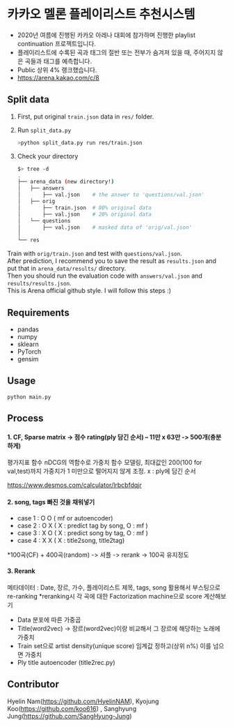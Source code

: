 # 카카오 멜론 플레이리스트 추천시스템
- 2020년 여름에 진행된 카카오 아레나 대회에 참가하며 진행한 playlist continuation 프로젝트입니다.
- 플레이리스트에 수록된 곡과 태그의 절반 또는 전부가 숨겨져 있을 때, 주어지지 않은 곡들과 태그를 예측합니다.
- Public 상위 4% 랭크했습니다.
- https://arena.kakao.com/c/8

## Split data
1. First, put original `train.json` data in `res/` folder.  

2. Run `split_data.py`
	```bash
	>python split_data.py run res/train.json
	```

3. Check your directory
	```bash
	$> tree -d
	.
	├── arena_data (new directory!)
	│   ├── answers
	│   	├── val.json	# the answer to 'questions/val.json'
	│   ├── orig
	│   	├── train.json	# 80% original data
	│   	├── val.json	# 20% original data
	│   └── questions
	│   	├── val.json	# masked data of 'orig/val.json'
	│   
	└── res
	```

Train with `orig/train.json` and test with `questions/val.json`.  
After prediction, I recommend you to save the result as `results.json` and put that in `arena_data/results/` directory.  
Then you should run the evaluation code with `answers/val.json` and `results/results.json`.  
This is Arena official github style. I will follow this steps :)  

## Requirements
- pandas  
- numpy   
- sklearn  
- PyTorch  
- gensim  

## Usage
	python main.py

## Process
#### 1. CF, Sparse matrix -> 점수 rating(ply 담긴 순서) – 11만 x 63만 -> 500개(충분하게)

평가지표 함수 nDCG의 역함수로 가중치 함수 모델링, 최대값인 200(100 for val,test)까지 가중치가 1 미만으로 떨어지지 않게 조정. x : ply에 담긴 순서 

https://www.desmos.com/calculator/lrbcbfdqjr


  
#### 2. song, tags 빠진 것을 채워넣기
- case 1 : O O  ( mf or autoencoder)
- case 2 : O X  ( X : predict tag by song, O : mf )
- case 3 : X O  ( X : predict song by tag, O : mf )
- case 4 : X X  ( X : title2song, title2tag)
 
*100곡(CF) + 400곡(random) -> 셔플 -> rerank -> 100곡 유지정도  

 
#### 3. Rerank 
메타데이터 : Date, 장르, 가수, 플레이리스트 제목, tags, song 활용해서 부스팅으로 re-ranking
*reranking시 각 곡에 대한 Factorization machine으로 score 계산해보기
- Data 분포에 따른 가중곱   
- Title(word2vec) -> 장르(word2vec)이랑 비교해서 그 장르에 해당하는 노래에 가중치  
- Train set으로 artist density(unique score) 임계값 정하고(상위 n%) 이를 넘으면 가중치 
- Ply title autoencoder  (title2rec.py)

 


## Contributor
Hyelin Nam(<https://github.com/HyelinNAM>), Kyojung Koo(<https://github.com/koo616>) , Sanghyung Jung(<https://github.com/SangHyung-Jung>)  


